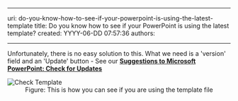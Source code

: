 

---
uri: do-you-know-how-to-see-if-your-powerpoint-is-using-the-latest-template
title: Do you know how to see if your PowerPoint is using the latest template?
created: YYYY-06-DD 07:57:36
authors:

---




<span class='intro'> 
  <p>Unfortunately, there is no easy solution to this. What we need is a 'version' field and an 'Update' button - See our <b><a href="http&#58;//www.ssw.com.au/ssw/Standards/BetterSoftwareSuggestions/Office.aspx#Version">Suggestions to Microsoft PowerPoint&#58; Check for Updates</a></b></p>
 </span>

<dl class="image"><dt>
      <img alt="Check Template" src="/PublishingImages/CheckTemplate.jpg" />
   </dt><dd>Figure&#58; This is how you can see if you are using the template file </dd></dl>


